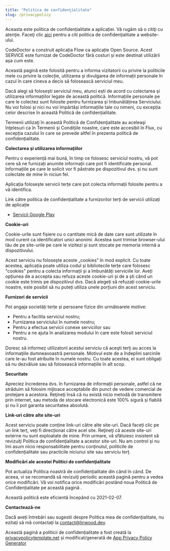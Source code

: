 ```yaml
---
title: "Politica de confidenţialitate"
slug: /privacypolicy
---
```


Aceasta este politica de confidențialitate a aplicației. Vă rugăm să o citiţi cu atenţie. Faceţi clic [aici](https://go.linwood.dev/privacypolicy) pentru a citi politica de confidenţialitate a website-ului.

CodeDoctor a construit aplicația Flow ca aplicație Open Source. Acest SERVICE este furnizat de CodeDoctor fără costuri și este destinat utilizării așa cum este.

Această pagină este folosită pentru a informa vizitatorii cu privire la politicile mele cu privire la colecție, utilizarea și divulgarea de informații personale în cazul în care cineva a decis să folosească serviciul meu.

Dacă alegi să folosești serviciul meu, atunci ești de acord cu colectarea și utilizarea informațiilor legate de această politică. Informațiile personale pe care le colectez sunt folosite pentru furnizarea și îmbunătățirea Serviciului. Nu voi folosi și nici nu voi împărtăși informațiile tale cu nimeni, cu excepția celor descrise în această Politică de confidențialitate.

Termenii utilizaţi în această Politică de Confidenţialitate au aceleaşi înţelesuri ca în Termenii şi Condiţiile noastre, care este accesibil în Flux, cu excepția cazului în care se prevede altfel în prezenta politică de confidențialitate.

**Colectarea și utilizarea informațiilor**

Pentru o experiență mai bună, în timp ce folosesc serviciul nostru, vă pot cere să ne furnizați anumite informații care pot fi identificate personal. Informațiile pe care le solicit vor fi păstrate pe dispozitivul dvs. și nu sunt colectate de mine în niciun fel.

Aplicația folosește servicii terțe care pot colecta informații folosite pentru a vă identifica.

Link către politica de confidențialitate a furnizorilor terți de servicii utilizați de aplicație

* [Servicii Google Play](https://www.google.com/policies/privacy/)

**Cookie-uri**

Cookie-urile sunt fișiere cu o cantitate mică de date care sunt utilizate în mod curent ca identificatori unici anonimi. Acestea sunt trimise browser-ului tău de pe site-urile pe care le vizitezi și sunt stocate pe memoria internă a dispozitivului.

Acest serviciu nu folosește aceste „cookies” în mod explicit. Cu toate acestea, aplicația poate utiliza codul și bibliotecile terțe care folosesc "cookies" pentru a colecta informații și a îmbunătăți serviciile lor. Aveți opțiunea de a accepta sau refuza aceste cookie-uri și de a ști când un cookie este trimis pe dispozitivul dvs. Dacă alegeți să refuzați cookie-urile noastre, este posibil să nu puteți utiliza unele porțiuni din acest serviciu.

**Furnizori de servicii**

Pot angaja societăți terțe și persoane fizice din următoarele motive:

* Pentru a facilita serviciul nostru;
* Furnizarea serviciului în numele nostru;
* Pentru a efectua servicii conexe serviciilor sau
* Pentru a ne ajuta în analizarea modului în care este folosit serviciul nostru.

Doresc să informez utilizatorii acestui serviciu că aceşti terţi au acces la informaţiile dumneavoastră personale. Motivul este de a îndeplini sarcinile care le-au fost atribuite în numele nostru. Cu toate acestea, ei sunt obligați să nu dezvăluie sau să folosească informațiile în alt scop.

**Securitate**

Apreciez încrederea dvs. în furnizarea de informații personale, astfel că ne străduim să folosim mijloace acceptabile din punct de vedere comercial de protejare a acestora. Reţineţi însă că nu există nicio metodă de transmitere prin internet, sau metoda de stocare electronică este 100% sigură și fiabilă și nu îi pot garanta securitatea absolută.

**Link-uri către alte site-uri**

Acest serviciu poate conține link-uri către alte site-uri. Dacă faceți clic pe un link terț, veți fi direcționat către acel site. Reţineţi că aceste site-uri externe nu sunt exploatate de mine. Prin urmare, vă sfătuiesc insistent să revizuiţi Politica de confidenţialitate a acestor site-uri. Nu am control și nu îmi asum nicio responsabilitate pentru conținutul, politicile de confidențialitate sau practicile niciunui site sau serviciu terț.

**Modificări ale acestei Politici de confidenţialitate**

Pot actualiza Politica noastră de confidențialitate din când în când. De aceea, vi se recomandă să revizuiţi periodic această pagină pentru a vedea orice modificări. Vă voi notifica orice modificări postând noua Politică de Confidențialitate pe această pagină .

Această politică este eficientă începând cu 2021-02-07.

**Contactează-ne**

Dacă aveți întrebări sau sugestii despre Politica mea de confidențialitate, nu ezitați să mă contactați la contact@linwood.dev.

Această pagină a politicii de confidențialitate a fost creată la [privacypolicytemplate.net](https://privacypolicytemplate.net) și modificat/generată de [App Privacy Policy Generator](https://app-privacy-policy-generator.nisrulz.com/)
